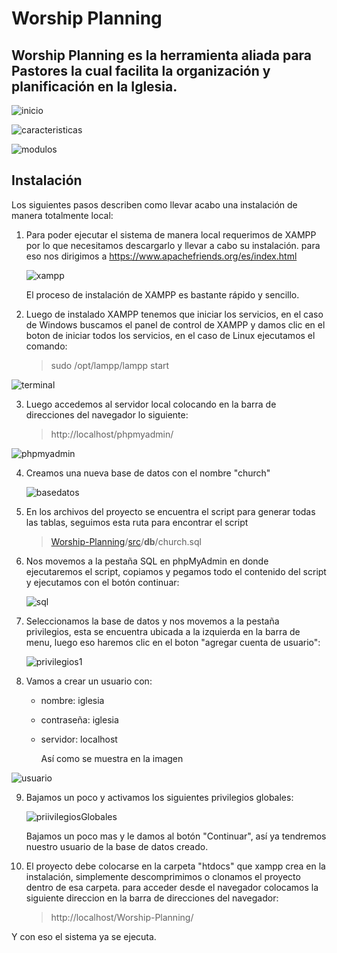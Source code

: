 # Worship Planning

## Worship Planning es la herramienta aliada para Pastores la cual facilita la organización y planificación en la Iglesia.

![inicio](README/inicio.png)

![caracteristicas](README/caracteristicas.png)

![modulos](README/modulos.png)



## Instalación

Los siguientes pasos describen como llevar acabo una instalación de manera totalmente local:

1. Para poder ejecutar el sistema de manera local requerimos de XAMPP por lo que necesitamos descargarlo y llevar a cabo su instalación. para eso nos dirigimos a https://www.apachefriends.org/es/index.html

   ![xampp](README/xampp.png)

   El proceso de instalación de XAMPP es bastante rápido y sencillo.

2. Luego de instalado XAMPP tenemos que iniciar los servicios, en el caso de Windows buscamos el panel de control de XAMPP y damos clic en el boton de iniciar todos los servicios, en el caso de Linux ejecutamos el comando:

   > sudo /opt/lampp/lampp start

![terminal](README/terminal.png)

3. Luego accedemos al servidor local colocando en la barra de direcciones del navegador lo siguiente:

   > http://localhost/phpmyadmin/

![phpmyadmin](README/phpmyadmin.png)

4. Creamos una nueva base de datos con el nombre "church"

   ![basedatos](README/basedatos.png)

5. En los archivos del proyecto se encuentra el script para generar todas las tablas, seguimos esta ruta para encontrar el script

   > [Worship-Planning](https://github.com/Chucklagos/Worship-Planning)/[src](https://github.com/Chucklagos/Worship-Planning/tree/main/src)/**db**/church.sql

6. Nos movemos a la pestaña SQL en phpMyAdmin en donde ejecutaremos el script, copiamos y pegamos todo el contenido del script y ejecutamos con el botón continuar:

    ![sql](README/sql.png)

7. Seleccionamos la base de datos y nos movemos a la pestaña privilegios, esta se encuentra ubicada a la izquierda en la barra de menu, luego eso haremos clic en el boton "agregar cuenta de usuario":

   ![privilegios1](README/privilegios1.png)

8. Vamos a crear un usuario con:

   - nombre: iglesia

   - contraseña: iglesia

   - servidor: localhost

     Así como se muestra en la imagen 

![usuario](README/usuario.png)

9. Bajamos un poco y activamos los siguientes privilegios globales:

   ![priivilegiosGlobales](README/priivilegiosGlobales.png)

   Bajamos un poco mas y le damos al botón "Continuar", así ya tendremos nuestro usuario de la base de datos creado.

10. El proyecto debe colocarse en la carpeta "htdocs" que xampp crea en la instalación, simplemente descomprimimos o clonamos el proyecto dentro de esa carpeta. para acceder desde el navegador colocamos la siguiente direccion en la barra de direcciones del navegador:

    > http://localhost/Worship-Planning/

Y con eso el sistema ya se ejecuta.